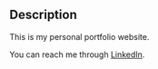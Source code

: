 ## Description

This is my personal portfolio website.

You can reach me through [LinkedIn](https://www.linkedin.com/in/rutuparna-rout/).

